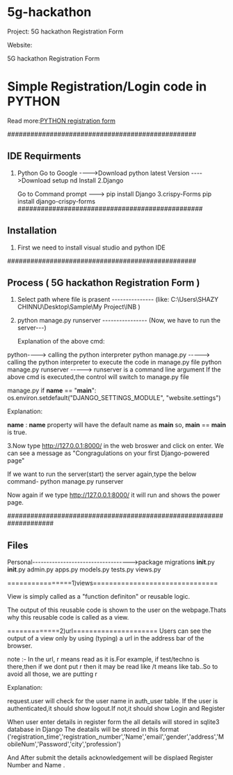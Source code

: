 # 5g-hackathon


Project:
5G hackathon Registration Form

Website:

5G hackathon Registration Form

# Simple Registration/Login code in PYTHON

Read more:[PYTHON registration form](http://127.0.0.1:8000/internetbanking/application/) 

#################################################

## IDE Requirments

1. Python 
	Go to Google ---->Download python latest Version ---->Download setup nd Install
2.Django

	Go to Command prompt --->  pip install Django
3.crispy-Forms 
	pip install django-crispy-forms
################################################

## Installation
1. First we need to install visual studio and python IDE

#################################################

## Process ( 5G hackathon Registration Form )


1. Select path where file is prasent    ---------------   (like:    C:\Users\SHAZY CHINNU\Desktop\Sample\My Project\INB )

2. python manage.py runserver      ----------------  (Now, we have to run the server---)

	Explanation of the above cmd:

python----> calling the python interpreter
python manage.py -----> calling the python interpreter to execute the code in manage.py file
python manage.py runserver -----> runserver is a command line argument
If the above cmd is executed,the control will switch to manage.py file 

manage.py
if __name__ == "__main__":
    os.environ.setdefault("DJANGO_SETTINGS_MODULE", "website.settings")

Explanation:

__name__ :
__name__ property will have the default name as __main__
so, 
__main__ == __main__  is true.

3.Now type http://127.0.0.1:8000/ in the web broswer and click on enter.
We can see a message as "Congragulations on your first Django-powered page"

If we want to run the server(start) the server again,type the below command-
python manage.py runserver 

Now again if we type http://127.0.0.1:8000/ it will run and shows the power page.

####################################################################

## Files
Personal----------------------------------->package
		migrations
			__init__.py
		__init__.py
		admin.py
		apps.py
		models.py
		tests.py
		views.py



================1)views===============================

View is simply called as a "function definiton" or reusable logic.

The output of this reusable code is shown to the user on the webpage.Thats why this reusable code is called as a view.

=============2)url=====================
Users can see the output of a view only by using (typing) a url in the address bar of the browser.

note :- 
In the url, r means read as it is.For example, if test/techno is there,then if we dont put r then it may be read like /t means like tab..So to avoid all those, we are putting r


Explanation:

request.user will check for the user name in auth_user table.
If the user is authenticated,it should show logout.If not,it should show Login and Register

When user enter details in register form the all details will stored in sqlite3 database in Django
The deatails will be stored in this format
('registration_time','registration_number','Name','email','gender','address','MobileNum','Password','city','profession')

And After submit the details acknowledgement will be displaed Register Number and Name .
